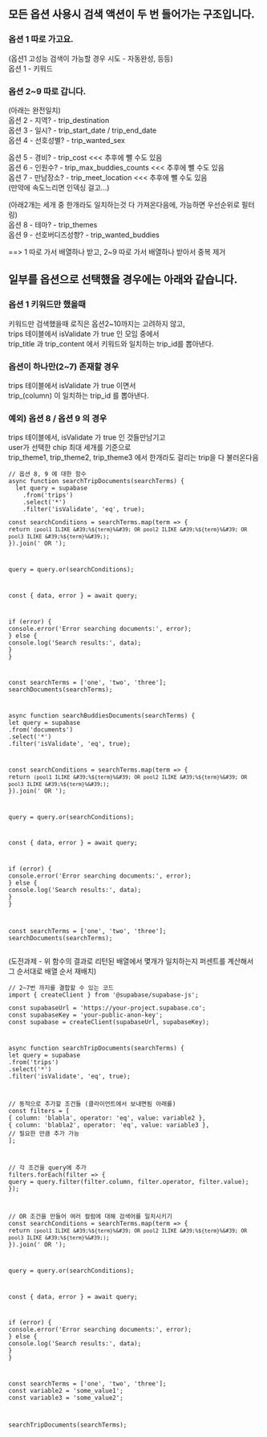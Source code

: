 <h2>모든 옵션 사용시 검색 액션이 두 번 들어가는 구조입니다.</h2>
<h3>옵션 1 따로 가고요.</h3>
<p>(옵션1 고성능 검색이 가능할 경우 시도 - 자동완성, 등등)<br>옵션 1 - 키워드 </p>
<h3>옵션 2~9 따로 갑니다.</h3>
<p>(아래는 완전일치)<br>옵션 2 - 지역? - trip_destination<br>옵션 3 - 일시? - trip_start_date / trip_end_date<br>옵션 4 - 선호성별? - trip_wanted_sex </p>
<p>옵션 5 - 경비? - trip_cost &lt;&lt;&lt; 추후에 뺄 수도 있음<br>옵션 6 - 인원수? - trip_max_buddies_counts &lt;&lt;&lt; 추후에 뺄 수도 있음<br>옵션 7 - 만남장소? - trip_meet_location &lt;&lt;&lt; 추후에 뺄 수도 있음<br>(만약에 속도느리면 인덱싱 걸고...)</p>
<p>(아래2개는 세개 중 한개라도 일치하는것 다 가져온다음에, 가능하면 우선순위로 필터링)<br>옵션 8 - 테마? - trip_themes<br>옵션 9 - 선호버디즈성향? - trip_wanted_buddies</p>
<p>==&gt; 1 따로 가서 배열하나 받고, 2~9 따로 가서 배열하나 받아서 중복 제거</p>
<h2>일부를 옵션으로 선택했을 경우에는 아래와 같습니다.</h2>
<h3>옵션 1 키워드만 했을때</h3>
<p>키워드만 검색했을때 로직은 옵션2~10까지는 고려하지 않고,<br>trips 테이블에서 isValidate 가 true 인 모임 중에서<br>trip_title 과 trip_content 에서 키워드와 일치하는 trip_id를 뽑아낸다. </p>
<h3>옵션이 하나만(2~7) 존재할 경우</h3>
<p>trips 테이블에서 isValidate 가 true 이면서<br>trip_(column) 이 일치하는 trip_id 를 뽑아낸다.</p>
<h3>예외) 옵션 8 / 옵션 9 의 경우</h3>
<p>trips 테이블에서, isValidate 가  true 인 것들만남기고<br>user가 선택한 chip 최대 세개를 기준으로<br>trip_theme1, trip_theme2, trip_theme3 에서 한개라도 걸리는 trip을 다 불러온다음</p>
<pre><code class="language-javascript">// 옵션 8, 9 에 대한 함수
async function searchTripDocuments(searchTerms) {
  let query = supabase
    .from(&#39;trips&#39;)
    .select(&#39;*&#39;)
    .filter(&#39;isValidate&#39;, &#39;eq&#39;, true);
<p>const searchConditions = searchTerms.map(term =&gt; {
return <code>(pool1 ILIKE &amp;#39;%${term}%&amp;#39; OR pool2 ILIKE &amp;#39;%${term}%&amp;#39; OR pool3 ILIKE &amp;#39;%${term}%&amp;#39;)</code>;
}).join(' OR ');</p>
<p>query = query.or(searchConditions);</p>
<p>const { data, error } = await query;</p>
<p>if (error) {
console.error('Error searching documents:', error);
} else {
console.log('Search results:', data);
}
}</p>
<p>const searchTerms = ['one', 'two', 'three'];
searchDocuments(searchTerms);</p>
<p>async function searchBuddiesDocuments(searchTerms) {
let query = supabase
.from('documents')
.select('*')
.filter('isValidate', 'eq', true);</p>
<p>const searchConditions = searchTerms.map(term =&gt; {
return <code>(pool1 ILIKE &amp;#39;%${term}%&amp;#39; OR pool2 ILIKE &amp;#39;%${term}%&amp;#39; OR pool3 ILIKE &amp;#39;%${term}%&amp;#39;)</code>;
}).join(' OR ');</p>
<p>query = query.or(searchConditions);</p>
<p>const { data, error } = await query;</p>
<p>if (error) {
console.error('Error searching documents:', error);
} else {
console.log('Search results:', data);
}
}</p>
<p>const searchTerms = ['one', 'two', 'three'];
searchDocuments(searchTerms);</code></pre></p>
<p>(도전과제 - 위 함수의 결과로 리턴된 배열에서 몇개가 일치하는지 퍼센트를 계산해서 그 순서대로 배열 순서 재배치)</p>
<pre><code class="language-js">// 2~7번 까지를 결합할 수 있는 코드
import { createClient } from &#39;@supabase/supabase-js&#39;;
<p>const supabaseUrl = 'https://your-project.supabase.co';
const supabaseKey = 'your-public-anon-key';
const supabase = createClient(supabaseUrl, supabaseKey);</p>
<p>async function searchTripDocuments(searchTerms) {
let query = supabase
.from('trips')
.select('*')
.filter('isValidate', 'eq', true);</p>
<p>// 동적으로 추가할 조건들 (클라이언트에서 보내면됨 아래를)
const filters = [
{ column: 'blabla', operator: 'eq', value: variable2 },
{ column: 'blabla2', operator: 'eq', value: variable3 },
// 필요한 만큼 추가 가능
];</p>
<p>// 각 조건을 query에 추가
filters.forEach(filter =&gt; {
query = query.filter(filter.column, filter.operator, filter.value);
});</p>
<p>// OR 조건을 만들어 여러 컬럼에 대해 검색어를 일치시키기
const searchConditions = searchTerms.map(term =&gt; {
return <code>(pool1 ILIKE &amp;#39;%${term}%&amp;#39; OR pool2 ILIKE &amp;#39;%${term}%&amp;#39; OR pool3 ILIKE &amp;#39;%${term}%&amp;#39;)</code>;
}).join(' OR ');</p>
<p>query = query.or(searchConditions);</p>
<p>const { data, error } = await query;</p>
<p>if (error) {
console.error('Error searching documents:', error);
} else {
console.log('Search results:', data);
}
}</p>
<p>const searchTerms = ['one', 'two', 'three'];
const variable2 = 'some_value1';
const variable3 = 'some_value2';</p>
<p>searchTripDocuments(searchTerms);</code></pre></p>
